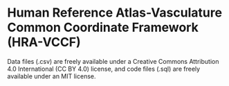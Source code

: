# Human Reference Atlas-Vasculature Common Coordinate Framework (HRA-VCCF)

Data files (.csv) are freely available under a Creative Commons Attribution 4.0 International (CC BY 4.0) license, and code files (.sql) are freely available under an MIT license.
